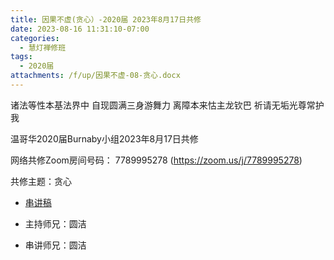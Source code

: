 ```yaml
---
title: 因果不虚(贪心）-2020届 2023年8月17日共修
date: 2023-08-16 11:31:10-07:00
categories:
  - 慧灯禅修班
tags:
  - 2020届
attachments: /f/up/因果不虚-08-贪心.docx
---
```

诸法等性本基法界中 自现圆满三身游舞力
离障本来怙主龙钦巴 祈请无垢光尊常护我

温哥华2020届Burnaby小组2023年8月17日共修

网络共修Zoom房间号码： 7789995278 (<https://zoom.us/j/7789995278>)

共修主题：贪心
* [串讲稿](/f/up/因果不虚-08-贪心.docx)

* 主持师兄：圆洁
* 串讲师兄：圆洁